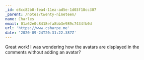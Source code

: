 ```yaml
---
_id: e8cc82b0-fea4-11ea-ad5e-1d03f18cc307
_parent: /notes/twenty-nineteen/
name: Charles
email: 01a62e0c8418efa8bb3e989c7434fb0d
url: 'https://www.csharpe.me'
date: '2020-09-24T20:31:22.387Z'
---
```

Great work! I was wondering how the avatars are displayed in the comments without adding an avatar?
